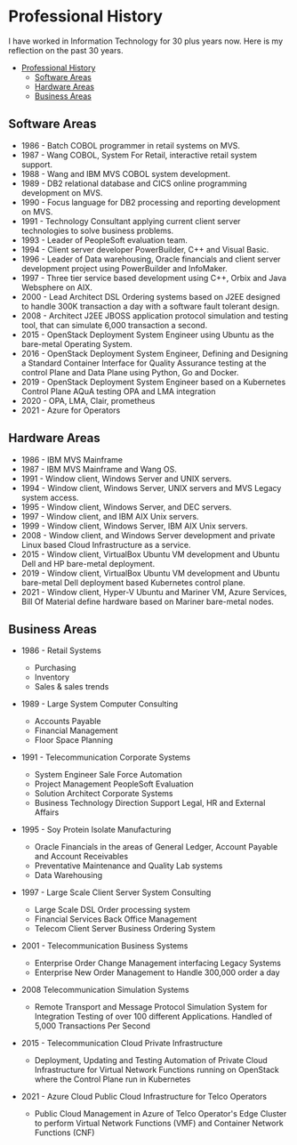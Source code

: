# Professional History

I have worked in Information Technology for 30 plus years now. Here is my reflection on the past 30 years.

- [Professional History](#professional-history)
  - [Software Areas](#software-areas)
  - [Hardware Areas](#hardware-areas)
  - [Business Areas](#business-areas)

## Software Areas

- 1986 - Batch COBOL programmer in retail systems on MVS.
- 1987 - Wang COBOL, System For Retail, interactive retail system support.
- 1988 - Wang and IBM MVS COBOL system development.
- 1989 - DB2 relational database and CICS online programming development on MVS.
- 1990 - Focus language for DB2 processing and reporting development on MVS.
- 1991 - Technology Consultant applying current client server technologies to solve business problems.
- 1993 - Leader of PeopleSoft evaluation team.
- 1994 - Client server developer PowerBuilder, C++ and Visual Basic.
- 1996 - Leader of Data warehousing, Oracle financials and client server development project using PowerBuilder and InfoMaker.
- 1997 - Three tier service based development using C++, Orbix and Java Websphere on AIX.
- 2000 - Lead Architect DSL Ordering systems based on J2EE designed to handle 300K transaction a day with a software fault tolerant design.
- 2008 - Architect J2EE JBOSS application protocol simulation and testing tool, that can simulate 6,000 transaction a second.
- 2015 - OpenStack Deployment System Engineer using Ubuntu as the bare-metal Operating System.
- 2016 - OpenStack Deployment System Engineer, Defining and Designing a Standard Container Interface for Quality Assurance testing at the control Plane and Data Plane using Python, Go and Docker.
- 2019 - OpenStack Deployment System Engineer based on a Kubernetes Control Plane AQuA testing OPA and LMA integration
- 2020 - OPA, LMA, Clair, prometheus
- 2021 - Azure for Operators

## Hardware Areas

- 1986 - IBM MVS Mainframe
- 1987 - IBM MVS Mainframe and Wang OS.
- 1991 - Window client, Windows Server and UNIX servers.
- 1994 - Window client, Windows Server, UNIX servers and MVS Legacy system access.
- 1995 - Window client, Windows Server, and DEC servers.
- 1997 - Window client, and IBM AIX Unix servers.
- 1999 - Window client, Windows Server, IBM AIX Unix servers.
- 2008 - Window client, and Windows Server development and private Linux based Cloud Infrastructure as a service.
- 2015 - Window client, VirtualBox Ubuntu VM development and Ubuntu Dell and HP bare-metal deployment.
- 2019 - Window client, VirtualBox Ubuntu VM development and Ubuntu bare-metal Dell deployment based Kubernetes control plane.
- 2021 - Window client, Hyper-V Ubuntu and Mariner VM, Azure Services, Bill Of Material define hardware based on Mariner bare-metal nodes.

## Business Areas

- 1986 - Retail Systems
  - Purchasing
  - Inventory
  - Sales & sales trends
  
- 1989 - Large System Computer Consulting
  - Accounts Payable
  - Financial Management
  - Floor Space Planning

- 1991 - Telecommunication Corporate Systems
  - System Engineer Sale Force Automation
  - Project Management PeopleSoft Evaluation
  - Solution Architect Corporate Systems
  - Business Technology Direction Support Legal, HR and External Affairs

- 1995 - Soy Protein Isolate Manufacturing
  - Oracle Financials in the areas of General Ledger, Account Payable and Account Receivables
  - Preventative Maintenance and Quality Lab systems
  - Data Warehousing

- 1997 - Large Scale Client Server System Consulting
  - Large Scale DSL Order processing system
  - Financial Services Back Office Management
  - Telecom Client Server Business Ordering System

- 2001 - Telecommunication Business Systems
  - Enterprise Order Change Management interfacing Legacy Systems
  - Enterprise New Order Management to Handle 300,000 order a day

- 2008 Telecommunication Simulation Systems
  - Remote Transport and Message Protocol Simulation System for Integration Testing of over 100 different Applications. Handled of 5,000 Transactions Per Second

- 2015 - Telecommunication Cloud Private Infrastructure
  - Deployment, Updating and Testing Automation of Private Cloud Infrastructure for Virtual Network Functions running on OpenStack where the Control Plane run in Kubernetes

- 2021 - Azure Cloud Public Cloud Infrastructure for Telco Operators
  - Public Cloud Management in Azure of Telco Operator's Edge Cluster to perform Virtual Network Functions (VMF) and Container Network Functions (CNF)
